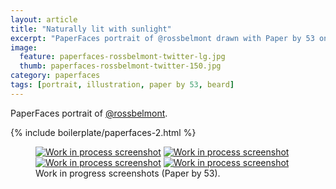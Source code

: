 ```yaml
---
layout: article
title: "Naturally lit with sunlight"
excerpt: "PaperFaces portrait of @rossbelmont drawn with Paper by 53 on an iPad."
image: 
  feature: paperfaces-rossbelmont-twitter-lg.jpg
  thumb: paperfaces-rossbelmont-twitter-150.jpg
category: paperfaces
tags: [portrait, illustration, paper by 53, beard]
---
```


PaperFaces portrait of [@rossbelmont](http://twitter.com/rossbelmont).

{% include boilerplate/paperfaces-2.html %}

<figure class="half">
	<a href="{{ site.url }}/images/paperfaces-rossbelmont-process-1-lg.jpg"><img src="{{ site.url }}/images/paperfaces-rossbelmont-process-1-600.jpg" alt="Work in process screenshot"></a>
	<a href="{{ site.url }}/images/paperfaces-rossbelmont-process-2-lg.jpg"><img src="{{ site.url }}/images/paperfaces-rossbelmont-process-2-600.jpg" alt="Work in process screenshot"></a>
	<a href="{{ site.url }}/images/paperfaces-rossbelmont-process-3-lg.jpg"><img src="{{ site.url }}/images/paperfaces-rossbelmont-process-3-600.jpg" alt="Work in process screenshot"></a>
	<a href="{{ site.url }}/images/paperfaces-rossbelmont-process-4-lg.jpg"><img src="{{ site.url }}/images/paperfaces-rossbelmont-process-4-600.jpg" alt="Work in process screenshot"></a>
	<figcaption>Work in progress screenshots (Paper by 53).</figcaption>
</figure>